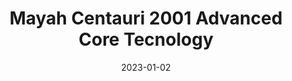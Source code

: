 ---
title: "Mayah Centauri 2001 Advanced Core Tecnology"
linkTitle: "ADMS 44.22"
date: 2023-01-02
weight: 2
description: >
  En beskrivelse av kanalvelgeren.
---